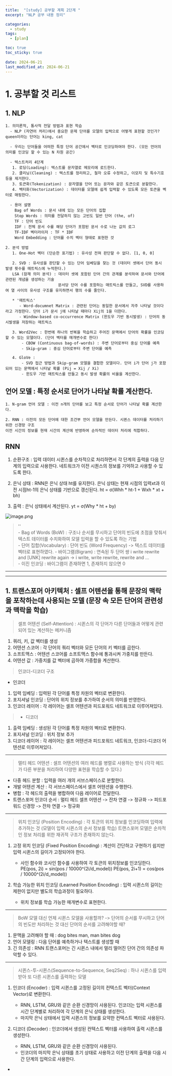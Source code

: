 ```yaml
---
title:  "[study] 공부할 계획 2단계 "
excerpt: "NLP 공부 내용 정리"

categories:
  - study
tags:
  - [plan]

toc: true
toc_sticky: true
 
date: 2024-06-21
last_modified_at: 2024-06-21
---
```


# 1. 공부할 것 리스트
## 1. NLP
    1. 의미론적, 통사적 전달 방법과 표현 학습
      - NLP (자연어 처리)에서 중요한 문제 단어를 모델의 입력으로 어떻게 표현할 것인가? queen이라는 단어는 king, cat

      - 우리는 단어들을 어떠한 특정 단어 공간에서 벡터로 인코딩하여야 한다. (모든 언어의 의미를 인코딩 할 수 있는 N 차원 공간)

      - 텍스트처리 4단계
       1. 로딩(Loading): 텍스트를 문자열로 메모리에 로드한다.
       2. 클리닝(Cleaning) : 텍스트를 정리하고, 철자 오류 수정하고, 이모지 및 특수기호 등을 제거한다.
       3. 토큰화(Tokenization) : 문자열을 단어 또는 문자와 같은 토큰으로 분할한다.
       4. 벡터화(Vectorization) : 데이터를 모델에 쉽게 입력할 수 있도록 모든 토큰을 벡터로 매핑한다.

      - 용어 설명
        Bag of Words : 문서 내에 있는 모든 단어의 집합
        Stop Words : 의미를 전달하지 않는 고빈도 일반 단어 (the, of)
        TF : 단어 빈도
        IDF : 전체 문서 수를 해당 단어가 포함된 문서 수로 나눈 값의 로그
        TF-IDF 벡터라이저 : TF * IDF
        Word Embedding : 단어를 수치 벡터 형태로 표현한 것

    2. 분석 방법
       1. One-Hot 벡터 (단순한 표기법) : 유사성 전혀 판단할 수 없다. [1, 0, 0]

       2. SVD : 유사성을 판단할 수 있는 단어 임베딩을 찾는 것 (데이터 셋에서 단어 동시 발생 횟수를 매트릭스에 누적한다.)
       LSA (잠재 의미 분석) : 데이터 셋에 포함된 단어 간의 관계를 분석하여 문서와 단어에 관련된 개념을 생성하는 기술
                           문서당 단어 수를 포함하는 매트릭스를 만들고, SVD를 사용하여 열 사이의 유사성 구조를 유지하면서 행의 수를 줄인다.

       * '매트릭스'
          - Word-documnet Matrix : 관련된 단어는 동일한 문서에서 자주 나타날 것이다라고 가정한다. 단어 i가 문서 j에 나타날 때마다 Xij의 1을 더한다.  
          - Window-based co-occurrence Matrix (윈도우 기반 동시발생) : 단어의 동시발생을 저장하는 매트릭스

       3. Word2Vec : 한번에 하나의 반복을 학습하고 주어진 문맥에서 단어의 확률을 인코딩할 수 있는 모델이다. (단어 벡터를 매개변수로 한다)
           - CBOW (Continuous bag-of-words) : 주변 단어로부터 중심 단어를 예측
           - Skip-gram : 중심 단어로부터 주변 단어를 예측

       4. GloVe : 
           - SVD 접근 방법과 Skip-gram 모델을 결합한 모델이다. 단어 i가 단어 j가 포함되어 있는 문맥에서 나타날 확률 (Pij = Xij / Xi)
           - 윈도우 기반 매트릭스를 만들고 동시 발생 확률의 비율을 계산한다.

## 언어 모델 : 특정 순서로 단어가 나타날 확률 계산한다.

    1. N-gram 언어 모델 : 이전 n개의 단어를 보고 특정 순서로 단어가 나타날 확률 계산한다.

    2. RNN : 이전의 모든 단어에 대한 조건부 언어 모델을 만든다. 시퀸스 데이터를 처리하기 위한 신경망 구조 
    이전 시간의 정보를 현재 시간의 계산에 반영하여 순차적인 데이터 처리에 적합하다.

## RNN
1. 순환구조 : 입력 데이터 시퀸스를 순차적으로 처리하면서 각 단계의 출력을 다음 단계의 입력으로 사용한다. 네트워크가 이전 시퀀스의 정보를 기억하고 사용할 수 있도록 한다.

2. 은닉 상태 : RNN은 은닉 상태 ht를 유지한다. 은닉 상태는 현재 시점의 입력xt과 이전 시점ht-1의 은닉 상태를 기반으로 갱신된다.
ht = σ(Whh * ht-1 + Wxh * xt + bh)

3. 출력 : 은닉 상태에서 계산된다.
yt = σ(Why * ht + by)

![image.png](attachment:98aeb657-7214-41db-a82e-a65c97671a6b.png)

 
> ''   
    - Bag of Words (BoW) : 구조나 순서를 무시하고 단어의 빈도에 초점을 맞춰서 텍스트 데이터를 수치화하여 모델 입력을 할 수 있도록 하는 기법  
    - 단어 집합(Vocabulary) : 단어 빈도 (Word Frequency) -> 텍스트 데이터를 벡터로 표현하였다.
    - 바이그램(Bigram) : 연속된 두 단어 쌍 i write rewrite and [UNK] rewrite again -> i write, write rewrite, rewrite and ...  
    - 이진 인코딩 : 바이그램이 존재하면 1, 존재하지 않으면 0


---
---


## 1. 트랜스포머 아키텍처 : 셀프 어텐션을 통해 문장의 맥락을 포착하는데 사용되는 모델 (문장 속 모든 단어의 관련성과 맥락을 학습)

> 셀프 어텐션 (Self-Attention) : 시퀸스의 각 단어가 다른 단어들과 어떻게 관련되어 있는 계산하는 메커니즘
   1. 쿼리, 키, 값 벡터를 생성
   2. 어텐션 스코어 : 각 단어의 쿼리 벡터와 모든 단어의 키 벡터를 곱한다.
   3. 소프트맥스 : 어텐션 스코어를 소프트맥스 함수에 통과시켜 가중치를 만든다.
   4. 어텐션 값 : 가중치를 값 벡터에 곱하여 가중합을 계산한다.

> 인코더-디코더 구조
   - 인코더
   1. 입력 임베딩 : 입력된 각 단어를 특정 차원의 벡터로 변환한다.
   2. 포지셔널 인코딩 : 단어의 위치 정보를 추가하여 순서의 의미를 반영한다.
   3. 인코더 레이어 : 각 레이어는 셀프 어텐션과 피드포워드 네트워크로 이루어져있다.

> - 디코더
   1. 출력 임베딩 : 생성된 각 단어를 특정 차원의 벡터로 변환한다.
   2. 포지셔널 인코딩 : 위치 정보 추가
   3. 디코더 레이어 : 각 레이어는 셀프 어텐션과 피드포워드 네트워크, 인코더-디코더 어텐션로 이루어져있다.
--- 
> 멀티 헤드 어텐션 : 셀프 어텐션의 여러 헤드를 병렬로 사용하는 방식 (각각 헤드가 다른 부분을 처리하여 다양한 표현을 학습할 수 있다.)
   - 다중 헤드 분할 : 입력을 여러 개의 서브스페이스로 분할한다.
   - 개발 어텐션 계산 : 각 서브스페이스에서 셀프 어텐션을 수행한다.
   - 병합 : 각 헤드의 출력을 병합하여 다음 레이어로 전달한다.
   - 트랜스포머 인코더 순서 : 멀티 헤드 셀프 어텐션 -> 잔차 연결 -> 정규화 -> 피드포워드 신경망 -> 잔차 연결 -> 정규화

---

> 위치 인코딩 (Position Encoding) : 각 토큰의 위치 정보를 인코딩하여 입력에 추가하는 것 (모델이 입력 시퀸스의 순서 정보를 학습)
트랜스포머 모델은 순차적인 정보 처리를 위한 재귀적 구조가 존재하지 않는다.

   1. 고정 위치 인코딩 (Fixed Position Encoding) : 계산이 간단하고 구현하기 쉽지만 입력 시퀸스의 길이가 고정되어야 한다.
      - 사인 함수와 코사인 함수를 사용하여 각 토큰의 위치정보를 인코딩한다.
      PE(pos, 2i) = sin(pos / 10000^(2i/d_model))
      PE(pos, 2i+1) = cos(pos / 10000^(2i/d_model))

   2. 학습 가능한 위치 인코딩 (Learned Position Encoding) : 입력 시퀸스의 길이는 제한이 없지만 별도의 학습과정이 필요하다.
      - 위치 정보를 학습 가능한 매개변수로 표현한다.


---
> BoW 모델 대신 언제 시퀸스 모델을 사용할까? -> 단어의 순서를 무시하고 단어의 빈도만 처리하는 것 대신 단어의 순서를 고려해야할 때?

   1. 문맥을 고려해야 할 때 : dog bites man, man bites dog
   2. 언어 모델링 : 다음 단어를 예측하거나 텍스트를 생성할 때
   3. 긴 의존성 : RNN 트랜스포머는 긴 시퀸스 내에서 멀리 떨어진 단어 간의 의존성 파악할 수 있다.



---
> 시퀸스-투-시퀸스(Sequence-to-Sequence, Seq2Seq) : 하나 시퀸스를 입력받아 또 다른 시퀸스를 출력하는 모델

1. 인코더 (Encoder) : 입력 시퀸스를 고정된 길이의 컨텍스트 벡터(Context Vector)로 변환한다.
   - RNN, LSTM, GRU와 같은 순환 신경망이 사용된다. 인코더는 입력 시퀸스를 시간 단계별로 처리하여 각 단계의 은닉 상태를 생성한다.
   - 마지막 은닉 상태에서 입력 시퀸스의 정보를 요약한 컨텍스트 벡터로 사용된다.

2. 디코더 (Decoder) : 인코더에서 생성된 컨텍스트 벡터를 사용하여 출력 시퀸스를 생성한다.
   - RNN, LSTM, GRU와 같은 순환 신경망이 사용된다.
   - 인코더의 마지막 은닉 상태를 초기 상태로 사용하고 이전 단계의 출력을 다음 시간 단계의 입력으로 사용한다.
- 